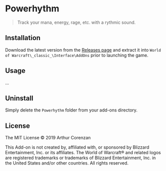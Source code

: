# Powerhythm

> Track your mana, energy, rage, etc. with a rythmic sound.

## Installation

Download the latest version from the [Releases page](https://github.com/haggen/wow/releases) and extract it into `World of Warcraft\_classic_\Interface\AddOns` prior to launching the game.

## Usage

...

## Uninstall

Simply delete the `Powerhythm` folder from your add-ons directory.

## License

The MIT License © 2019 Arthur Corenzan

This Add-on is not created by, affiliated with, or sponsored by Blizzard Entertainment, Inc. or its affiliates. The World of Warcraft® and related logos are registered trademarks or trademarks of Blizzard Entertainment, Inc. in the United States and/or other countries. All rights reserved.
